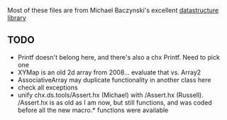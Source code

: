 Most of these files are from Michael Baczynski's excellent [datastructure library](https://github.com/polygonal/ds)

## TODO 
* Printf doesn't belong here, and there's also a chx Printf. Need to pick one
* XYMap is an old 2d array from 2008... evaluate that vs. Array2
* AssociativeArray may duplicate functionality in another class here
* check all exceptions
* unify chx.ds.tools/Assert.hx (Michael) with /Assert.hx (Russell). /Assert.hx is as old as I am now, but still functions, and was coded before all the new macro.* functions were available
